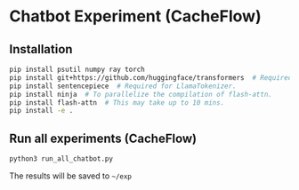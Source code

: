 # Chatbot Experiment (CacheFlow)

## Installation

```bash
pip install psutil numpy ray torch
pip install git+https://github.com/huggingface/transformers  # Required for LLaMA.
pip install sentencepiece  # Required for LlamaTokenizer.
pip install ninja  # To parallelize the compilation of flash-attn.
pip install flash-attn  # This may take up to 10 mins.
pip install -e .
```

## Run all experiments (CacheFlow)

```bash
python3 run_all_chatbot.py
```

The results will be saved to `~/exp`
